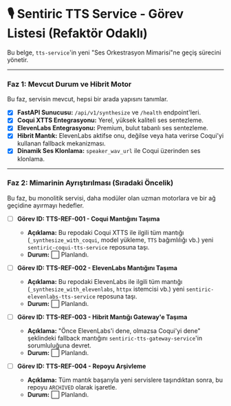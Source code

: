 # 🎙️ Sentiric TTS Service - Görev Listesi (Refaktör Odaklı)

Bu belge, `tts-service`'in yeni "Ses Orkestrasyon Mimarisi"ne geçiş sürecini yönetir.

---

### Faz 1: Mevcut Durum ve Hibrit Motor

Bu faz, servisin mevcut, hepsi bir arada yapısını tanımlar.

-   [x] **FastAPI Sunucusu:** `/api/v1/synthesize` ve `/health` endpoint'leri.
-   [x] **Coqui XTTS Entegrasyonu:** Yerel, yüksek kaliteli ses sentezleme.
-   [x] **ElevenLabs Entegrasyonu:** Premium, bulut tabanlı ses sentezleme.
-   [x] **Hibrit Mantık:** ElevenLabs aktifse onu, değilse veya hata verirse Coqui'yi kullanan fallback mekanizması.
-   [x] **Dinamik Ses Klonlama:** `speaker_wav_url` ile Coqui üzerinden ses klonlama.

---

### Faz 2: Mimarinin Ayrıştırılması (Sıradaki Öncelik)

Bu faz, bu monolitik servisi, daha modüler olan uzman motorlara ve bir ağ geçidine ayırmayı hedefler.

-   [ ] **Görev ID: TTS-REF-001 - Coqui Mantığını Taşıma**
    -   **Açıklama:** Bu repodaki Coqui XTTS ile ilgili tüm mantığı (`_synthesize_with_coqui`, model yükleme, `TTS` bağımlılığı vb.) yeni `sentiric-coqui-tts-service` reposuna taşı.
    -   **Durum:** ⬜ Planlandı.

-   [ ] **Görev ID: TTS-REF-002 - ElevenLabs Mantığını Taşıma**
    -   **Açıklama:** Bu repodaki ElevenLabs ile ilgili tüm mantığı (`_synthesize_with_elevenlabs`, `httpx` istemcisi vb.) yeni `sentiric-elevenlabs-tts-service` reposuna taşı.
    -   **Durum:** ⬜ Planlandı.

-   [ ] **Görev ID: TTS-REF-003 - Hibrit Mantığı Gateway'e Taşıma**
    -   **Açıklama:** "Önce ElevenLabs'i dene, olmazsa Coqui'yi dene" şeklindeki fallback mantığını `sentiric-tts-gateway-service`'in sorumluluğuna devret.
    -   **Durum:** ⬜ Planlandı.

-   [ ] **Görev ID: TTS-REF-004 - Repoyu Arşivleme**
    -   **Açıklama:** Tüm mantık başarıyla yeni servislere taşındıktan sonra, bu repoyu `ARCHIVED` olarak işaretle.
    -   **Durum:** ⬜ Planlandı.